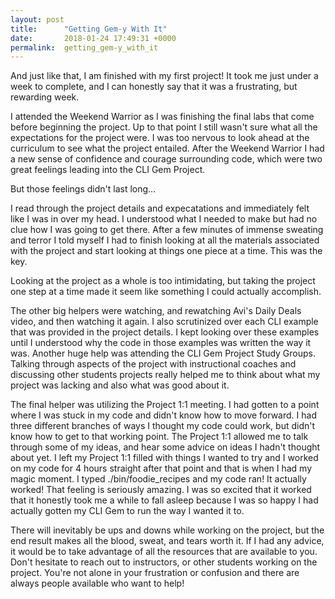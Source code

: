 ```yaml
---
layout: post
title:      "Getting Gem-y With It"
date:       2018-01-24 17:49:31 +0000
permalink:  getting_gem-y_with_it
---
```



And just like that, I am finished with my first project! It took me just under a week to complete, and I can honestly say that it was a frustrating, but rewarding week. 

I attended the Weekend Warrior as I was finishing the final labs that come before beginning the project. Up to that point I still wasn't sure what all the expectations for the project were. I was too nervous to look ahead at the curriculum to see what the project entailed. After the Weekend Warrior I had a new sense of confidence and courage surrounding code, which were two great feelings leading into the CLI Gem Project. 

But those feelings didn't last long...

I read through the project details and expecatations and immediately felt like I was in over my head. I understood what I needed to make but had no clue how I was going to get there. After a few minutes of immense sweating and terror I told myself I had to finish looking at all the materials associated with the project and start looking at things one piece at a time. This was the key. 

Looking at the project as a whole is too intimidating, but taking the project one step at a time made it seem like something I could actually accomplish. 

The other big helpers were watching, and rewatching Avi's Daily Deals video, and then watching it again. I also scrutinized over each CLI example that was provided in the project details. I kept looking over these examples until I understood why the code in those examples was written the way it was. Another huge help was attending the CLI Gem Project Study Groups. Talking through aspects of the project with instructional coaches and discussing other students projects really helped me to think about what my project was lacking and also what was good about it. 

The final helper was utilizing the Project 1:1 meeting. I had gotten to a point where I was stuck in my code and didn't know how to move forward. I had three different branches of ways I thought my code could work, but didn't know how to get to that working point. The Project 1:1 allowed me to talk through some of my ideas, and hear some advice on ideas I hadn't thought about yet. I left my Project 1:1 filled with things I wanted to try and I worked on my code for 4 hours straight after that point and that is when I had my magic moment. I typed ./bin/foodie_recipes and my code ran! It actually worked! That feeling is seriously amazing. I was so excited that it worked that it honestly took me a while to fall asleep because I was so happy I had actually gotten my CLI Gem to run the way I wanted it to. 

There will inevitably be ups and downs while working on the project, but the end result makes all the blood, sweat, and tears worth it. If I had any advice, it would be to take advantage of all the resources that are available to you. Don't hesitate to reach out to instructors, or other students working on the project. You're not alone in your frustration or confusion and there are always people available who want to help!
